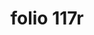 ---
layout: edition
title: folio 117r
manuscript: Padua, Biblioteca del Seminario Vescovile, MS 32
sigla: P
iip: p117r.tif
milestone: 233
---